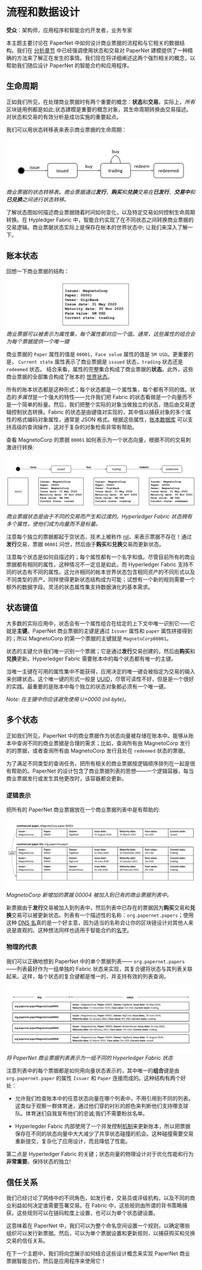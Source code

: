 # 流程和数据设计

**受众**：架构师，应用程序和智能合约开发者，业务专家

本主题主要讨论在 PaperNet 中如何设计商业票据的流程和与它相关的数据结构。我们在 [分析章节](./analysis.html) 中已经强调使用状态和交易对 PaperNet 建模提供了一种精确的方法来了解正在发生的事情。我们现在将详细阐述这两个强烈相关的概念，以帮助我们随后设计 PaperNet 的智能合约和应用程序。

## 生命周期

正如我们所见，在处理商业票据时有两个重要的概念：**状态**和**交易**。实际上，*所有*区块链用例都是如此;状态建模是重要的概念对象，其生命周期转换由交易描述。对状态和交易的有效分析是成功实施的重要起点。

我们可以用状态转移表来表示商业票据的生命周期：

![develop.statetransition](./develop.diagram.4.png) *商业票据的状态转移表。商业票据通过**发行**，**购买**和**兑换**交易在**已发行**、**交易中**和**已兑换**之间进行状态转移。*

了解状态图如何描述商业票据随着时间如何变化，以及特定交易如何控制生命周期转换。在 Hypledger Fabric 中，智能合约实现了在不同状态之间转换商业票据的交易逻辑。商业票据状态实际上是保存在帐本的世界状态中; 让我们来深入了解一下。

## 账本状态

回想一下商业票据的结构：

![develop.paperstructure](./develop.diagram.5.png) *商业票据可以被表示为属性集，每个属性都对应一个值。通常，这些属性的组合会为每个票据提供一个唯一键*

商业票据的 `Paper` 属性的值是 `00001`，`Face value` 属性的值是 `5M USD`。更重要的是，
`Current state` 属性表示了商业票据是 `issued` 状态，`trading` 状态还是 `redeemed` 状态。
结合来看，属性的完整集合构成了商业票据的**状态**。此外，这些商业票据的全部集合构成了账本的
[世界状态](../ledger/ledger.html#world-state)。

所有的账本状态都是这种形式；每个状态都是一个属性集，每个都有不同的值。状态的*多属性*是一个强大的特性——允许我们把 Fabric 的状态看做是一个向量而不是一个简单的标量。然后，我们把整个实际的对象当做独立的状态，随后由交易逻辑控制状态转换。Fabric 的状态是由键值对实现的，其中值以捕获对象的多个属性的格式编码对象属性，通常是 JSON 格式。根据这些属性，[账本数据库](../ledger/ledger.html#ledger-world-state-database-options) 可以支持高级的查询操作，这对于复杂的对象检索非常有帮助。

查看 MagnetoCorp 的票据 `00001` 如何表示为一个状态向量，根据不同的交易刺激进行转换:

![develop.paperstates](./develop.diagram.6.png) *商业票据状态是由于不同的交易而产生和过渡的。Hyperledger Fabric 状态拥有多个属性，使他们成为向量而不是标量。*

注意每个独立的票据都起于空状态，技术上被称作 [nil](https://en.wikipedia.org/wiki/Null_(SQL))，来表示票据不存在！通过**发行**交易，票据 `00001` 问世，然后由于**购买**和**兑换**交易而更新状态。

注意每个状态是如何自描述的；每个属性都有一个名字和值。尽管目前所有的商业票据都有相同的属性，这种情况不一定总是如此，而 Hyperledger Fabric 支持不同的状态有不同的属性。这允许相同的帐本世界状态包含相同资产的不同形式以及不同类型的资产。同样使得更新状态结构成为可能；试想有一个新的规则需要一个额外的数据字段。灵活的状态属性集支持数据演化的基本需求。

## 状态键值

大多数的实际应用中，状态会有一个属性组合在给定的上下文中唯一识别它——它就是**主键**。PaperNet 商业票据的主键是通过 `Issuer` 属性和 `paper` 属性拼接得到的；所以 MagnetoCorp 的第一个票据的主键就是 `MagnetoCorp00001`。

状态的主键允许我们唯一识别一个票据；它是通过**发行**交易创建的，然后由**购买**和**兑换**更新。Hyperledger Fabric 需要账本中的每个状态都有唯一的主键。

当唯一主键在可用的属性集中不能获得，应用决定的唯一键会被指定为交易的输入来创建状态。这个唯一键的形式一般是 [UUID](https://en.wikipedia.org/wiki/Universally_unique_identifier)，尽管可读性不好，但是是一个很好的实践。最重要的是账本中每个独立的状态对象都必须有一个唯一键。

_Note: 在主键中你应该避免使用 U+0000 (nil byte)。_

## 多个状态

正如我们所见，PaperNet 中的商业票据作为状态向量被存储在账本中。能够从账本中查询不同的商业票据是合理的需求；比如，查询所有由 MagnetoCorp 发行的的票据，或者查询所有由 MagnetoCorp 发行且处在 `redeemed` 状态的票据。

为了满足不同类型的查询任务，把所有相关的商业票据按逻辑顺序排列在一起是很有帮助的。PaperNet 的设计包含了商业票据列表的思想——一个逻辑容器，每当商业票据发行或发生其他更改时，该容器都会更新。

### 逻辑表示

把所有的 PaperNet 商业票据放在一个商业票据列表中是有帮助的:

![develop.paperlist](./develop.diagram.7.png) *MagnetoCorp 新增加的票据 00004 被加入到已有的商业票据列表中。*

新票据由于**发行**交易被加入到列表中，然后列表中已存在的票据因为**购买**交易和**兑换**交易可以被更新状态。列表有一个描述性的名称：`org.papernet.papers`；使用这种 [DNS 名](https://en.wikipedia.org/wiki/Domain_Name_System)真的是一个好主意，因为适当的名称会让你的区块链设计对其他人来说是直观的。这种想法同样也适用于智能合约的[名字](./contractname.html)。

### 物理的代表

我们可以正确地想到 PaperNet 中的单个票据列表—— `org.papernet.papers` ——列表最好作为一组单独的 Fabric 状态来实现，其复合键将状态与其列表关联起来。这样，每个状态的复合键都是惟一的，并支持有效的列表查询。

![develop.paperphysical](./develop.diagram.8.png) *将 PaperNet 商业票据列表表示为一组不同的 Hyperledger Fabric 状态*

注意列表中的每个票据都是如何用向量状态表示的，其中唯一的**组合**键是由 `org.papernet.paper` 的属性 `Issuer` 和 `Paper` 连接而成的。这种结构有两个好处：

  * 允许我们检查账本中的任意状态向量在哪个列表中，不用引用到不同的列表。这类似于观察一群体育迷，通过他们穿的衬衫的颜色来判断他们支持哪支球队。体育迷们自我宣布他们的忠诚;我们不需要粉丝名单。

  * Hyperlegder Fabric 内部使用了一个并发控制[机制](../arch-deep-dive.html#the-endorsing-peer-simulates-a-transaction-and-produces-an-endorsement-signature)来更新账本，所以把票据保存在不同的状态向量中大大减少了共享状态碰撞的机会。这种碰撞需要交易重新提交，复杂化了应用设计，而且降低了性能。

第二点是 Hyperledger Fabric 的关键；状态向量的物理设计对于优化性能和行为**非常重要**。保持状态的独立!

## 信任关系

我们已经讨论了网络中的不同角色，如发行者，交易员或评级机构，以及不同的商业利益如何决定谁需要签署交易。在 Fabric 中，这些规则由所谓的背书策略捕获。这些规则可以在链码粒度上设置，也可以为单个状态键设置。

这意味着在 PaperNet 中，我们可以为整个命名空间设置一个规则，以确定哪些组织可以发行新票据。然后，可以为单个票据设置和更新规则，以捕获购买和兑换交易的信任关系。

在下一个主题中，我们将向您展示如何结合这些设计概念来实现 PaperNet 商业票据智能合约，然后是应用程序来使用它！

<!--- Licensed under Creative Commons Attribution 4.0 International License
https://creativecommons.org/licenses/by/4.0/ -->
